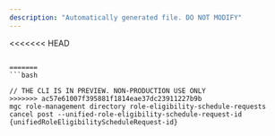 ```yaml
---
description: "Automatically generated file. DO NOT MODIFY"
---
```


<<<<<<< HEAD
```cli

=======
```bash

// THE CLI IS IN PREVIEW. NON-PRODUCTION USE ONLY
>>>>>>> ac57e61007f395881f1814eae37dc23911227b9b
mgc role-management directory role-eligibility-schedule-requests cancel post --unified-role-eligibility-schedule-request-id {unifiedRoleEligibilityScheduleRequest-id}

```